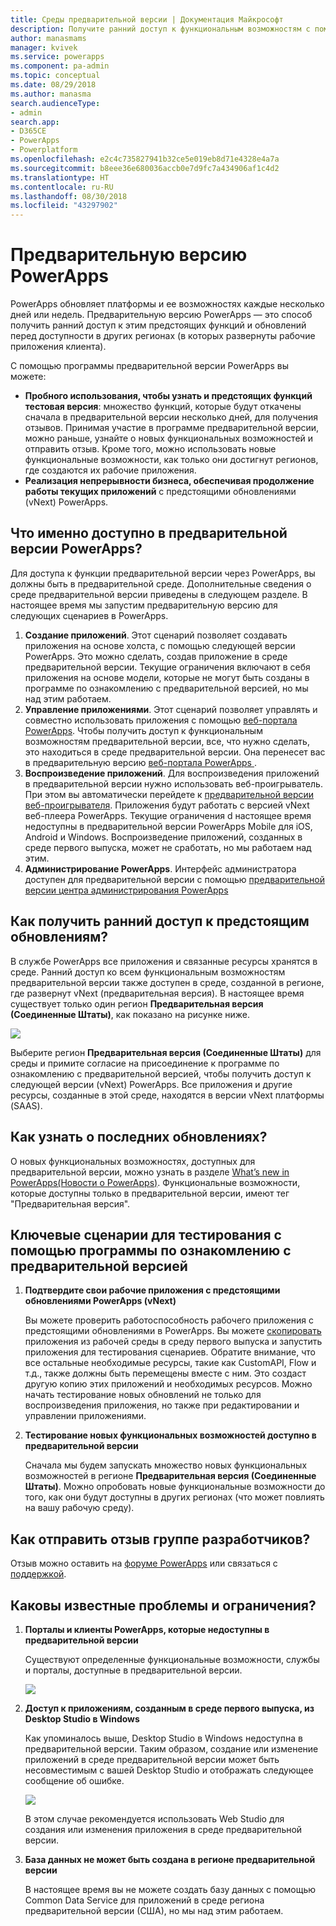 ```yaml
---
title: Среды предварительной версии | Документация Майкрософт
description: Получите ранний доступ к функциональным возможностям с помощью предварительной версии программы PowerApps
author: manasmams
manager: kvivek
ms.service: powerapps
ms.component: pa-admin
ms.topic: conceptual
ms.date: 08/29/2018
ms.author: manasma
search.audienceType:
- admin
search.app:
- D365CE
- PowerApps
- Powerplatform
ms.openlocfilehash: e2c4c735827941b32ce5e019eb8d71e4328e4a7a
ms.sourcegitcommit: b8eee36e680036accb0e7d9fc7a434906af1c4d2
ms.translationtype: HT
ms.contentlocale: ru-RU
ms.lasthandoff: 08/30/2018
ms.locfileid: "43297902"
---
```

# <a name="powerapps-preview-program"></a>Предварительную версию PowerApps
PowerApps обновляет платформы и ее возможностях каждые несколько дней или недель. Предварительную версию PowerApps — это способ получить ранний доступ к этим предстоящих функций и обновлений перед доступности в других регионах (в которых развернуты рабочие приложения клиента). 

С помощью программы предварительной версии PowerApps вы можете:
- **Пробного использования, чтобы узнать и предстоящих функций тестовая версия**: множество функций, которые будут откачены сначала в предварительной версии несколько дней, для получения отзывов. Принимая участие в программе предварительной версии, можно раньше, узнайте о новых функциональных возможностей и отправить отзыв. Кроме того, можно использовать новые функциональные возможности, как только они достигнут регионов, где создаются их рабочие приложения.
- **Реализация непрерывности бизнеса, обеспечивая продолжение работы текущих приложений** с предстоящими обновлениями (vNext) PowerApps.

## <a name="what-in-powerapps-is-available-for-preview"></a>Что именно доступно в предварительной версии PowerApps?
Для доступа к функции предварительной версии через PowerApps, вы должны быть в предварительной среде. Дополнительные сведения о среде предварительной версии приведены в следующем разделе.
В настоящее время мы запустим предварительную версию для следующих сценариев в PowerApps.
1. **Создание приложений**. Этот сценарий позволяет создавать приложения на основе холста, с помощью следующей версии PowerApps. Это можно сделать, создав приложение в среде предварительной версии. Текущие ограничения включают в себя приложения на основе модели, которые не могут быть созданы в программе по ознакомлению с предварительной версией, но мы над этим работаем.
2. **Управление приложениями**. Этот сценарий позволяет управлять и совместно использовать приложения с помощью [веб-портала PowerApps][2]. Чтобы получить доступ к функциональным возможностям предварительной версии, все, что нужно сделать, это находиться в среде предварительной версии. Она перенесет вас в предварительную версию [веб-портала PowerApps ][3].
3. **Воспроизведение приложений**. Для воспроизведения приложений в предварительной версии нужно использовать веб-проигрыватель. При этом вы автоматически перейдете к [предварительной версии веб-проигрывателя][4]. Приложения будут работать с версией vNext веб-плеера PowerApps. Текущие ограничения d настоящее время недоступны в предварительной версии PowerApps Mobile для iOS, Android и Windows. Воспроизведение приложений, созданных в среде первого выпуска, может не сработать, но мы работаем над этим.
4. **Администрирование PowerApps**. Интерфейс администратора доступен для предварительной версии с помощью [предварительной версии центра администрирования PowerApps][1]

## <a name="how-to-get-early-access-to-the-upcoming-updates"></a>Как получить ранний доступ к предстоящим обновлениям?
В службе PowerApps все приложения и связанные ресурсы хранятся в среде. Ранний доступ ко всем функциональным возможностям предварительной версии также доступен в среде, созданной в регионе, где развернут vNext (предварительная версия). В настоящее время существует только один регион **Предварительная версия (Соединенные Штаты)**, как показано на рисунке ниже.

![](./media/preview-environment/env3-preview.png)

Выберите регион **Предварительная версия (Соединенные Штаты)** для среды и примите согласие на присоединение к программе по ознакомлению с предварительной версией, чтобы получить доступ к следующей версии (vNext) PowerApps.
Все приложения и другие ресурсы, созданные в этой среде, находятся в версии vNext платформы (SAAS).

## <a name="how-to-learn-about-the-latest-updates"></a>Как узнать о последних обновлениях?
О новых функциональных возможностях, доступных для предварительной версии, можно узнать в разделе [What’s new in PowerApps(Новости о PowerApps)][5]. Функциональные возможности, которые доступны только в предварительной версии, имеют тег "Предварительная версия".

## <a name="key-scenarios-to-test-with-the-preview-program"></a>Ключевые сценарии для тестирования с помощью программы по ознакомлению с предварительной версией
1. **Подтвердите свои рабочие приложения с предстоящими обновлениями PowerApps (vNext)**

   Вы можете проверить работоспособность рабочего приложения с предстоящими обновлениями в PowerApps. Вы можете [скопировать][6] приложения из рабочей среды в среду первого выпуска и запустить приложения для тестирования сценариев. Обратите внимание, что все остальные необходимые ресурсы, такие как CustomAPI, Flow и т.д., также должны быть перемещены вместе с ним. Это создаст другую копию этих приложений и необходимых ресурсов. Можно начать тестирование новых обновлений не только для воспроизведения приложения, но также при редактировании и управлении приложениями.
   
2. **Тестирование новых функциональных возможностей доступно в предварительной версии**

   Сначала мы будем запускать множество новых функциональных возможностей в регионе **Предварительная версия (Соединенные Штаты)**. Можно опробовать новые функциональные возможности до того, как они будут доступны в других регионах (что может повлиять на вашу рабочую среду).

## <a name="how-to-provide-feedback-to-the-product-team"></a>Как отправить отзыв группе разработчиков?
Отзыв можно оставить на [форуме PowerApps][8] или связаться с [поддержкой][9].

## <a name="what-are-the-known-issues-and-limitations"></a>Каковы известные проблемы и ограничения?
1. **Порталы и клиенты PowerApps, которые недоступны в предварительной версии** 

   Существуют определенные функциональные возможности, службы и порталы, доступные в предварительной версии.
   
   ![](./media/preview-environment/table.png)

2. **Доступ к приложениям, созданным в среде первого выпуска, из Desktop Studio в Windows**

   Как упоминалось выше, Desktop Studio в Windows недоступна в предварительной версии. Таким образом, создание или изменение приложений в среде предварительной версии может быть несовместимым с вашей Desktop Studio и отображать следующее сообщение об ошибке.
   
   ![](./media/preview-environment/error2.jpg)

   В этом случае рекомендуется использовать Web Studio для создания или изменения приложения в среде предварительной версии.

3. **База данных не может быть создана в регионе предварительной версии**

   В настоящее время вы не можете создать базу данных с помощью Common Data Service для приложений в среде региона предварительной версии (США), но мы над этим работаем.


<!--Reference links in article-->
[1]: https://preview.admin.powerapps.com
[2]: https://web.powerapps.com
[3]: https://preview.web.powerapps.com
[4]: https://preview.web.powerapps.com/webplayer
[5]: https://docs.microsoft.com/powerapps/maker/canvas-apps/release-notes
[6]: https://docs.microsoft.com/powerapps/administrator/environment-and-tenant-migration
[7]: https://preview.create.powerapps.com
[8]: https://powerusers.microsoft.com/t5/PowerApps-Community/ct-p/PowerApps1
[9]: https://powerapps.microsoft.com/support/

